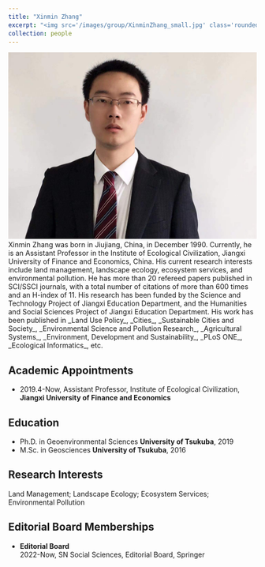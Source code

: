 ```yaml
---
title: "Xinmin Zhang"
excerpt: "<img src='/images/group/XinminZhang_small.jpg' class='rounded-corners'><br/>Principal Investigator"
collection: people
---
```

<img src='/images/group/XinminZhang.jpg' class='rounded-corners'>
<br/>Xinmin Zhang was born in Jiujiang, China, in December 1990. Currently, he is an Assistant Professor in the Institute of Ecological Civilization, Jiangxi University of Finance and Economics, China. His current research interests include land management, landscape ecology, ecosystem services, and environmental pollution. He has more than 20 refereed papers published in SCI/SSCI journals, with a total number of citations of more than 600 times and an H-index of 11. His research has been funded by the Science and Technology Project of Jiangxi Education Department, and the Humanities and Social Sciences Project of Jiangxi Education Department. His work has been published in _Land Use Policy_, _Cities_, _Sustainable Cities and Society_, _Environmental Science and Pollution Research_, _Agricultural Systems_, _Environment, Development and Sustainability_, _PLoS ONE_, _Ecological Informatics_, etc.<br/>

## Academic Appointments
* 2019.4-Now, Assistant Professor, Institute of Ecological Civilization, **Jiangxi University of Finance and Economics**

## Education
* Ph.D. in Geoenvironmental Sciences **University of Tsukuba**, 2019
* M.Sc. in Geosciences **University of Tsukuba**, 2016

## Research Interests
Land Management; Landscape Ecology; Ecosystem Services; Environmental Pollution

## Editorial Board Memberships
* **Editorial Board**  
  2022-Now, SN Social Sciences, Editorial Board, Springer
